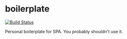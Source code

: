 # boilerplate

[![Build Status](https://travis-ci.org/albertfdp/boilerplate.svg?branch=master)](https://travis-ci.org/albertfdp/boilerplate)

Personal boilerplate for SPA. You probably shouldn't use it.
